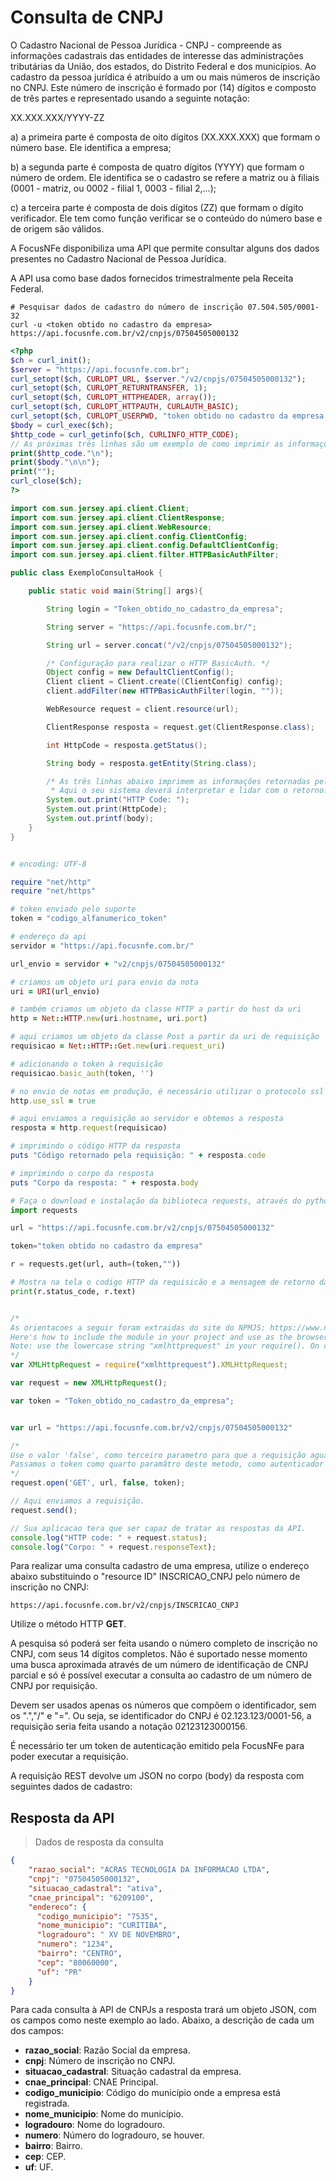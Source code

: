 # Consulta de CNPJ

O Cadastro Nacional de Pessoa Jurídica - CNPJ - compreende as informações cadastrais das entidades de interesse das administrações tributárias da União, dos estados, do Distrito Federal e dos municípios. Ao cadastro da pessoa jurídica é atribuído a um ou mais números de inscrição no CNPJ. Este número de inscrição é formado por (14) dígitos e composto de três partes e representado usando a seguinte notação:

XX.XXX.XXX/YYYY-ZZ

a) a primeira parte é composta de oito dígitos (XX.XXX.XXX) que formam o número base. Ele identifica a empresa;

b) a segunda parte é composta de quatro dígitos (YYYY) que formam o número de ordem. Ele identifica se o cadastro se refere a matriz ou à filiais (0001 - matriz, ou 0002 - filial 1, 0003 - filial 2,...);

c) a terceira parte é composta de dois dígitos (ZZ) que formam o dígito verificador. Ele tem como função verificar se o conteúdo do número base e de origem são válidos.


A FocusNFe disponibiliza uma API que permite consultar alguns dos dados presentes no Cadastro Nacional de Pessoa Jurídica.

A API usa como base dados fornecidos trimestralmente pela Receita Federal.

```shell
# Pesquisar dados de cadastro do número de inscrição 07.504.505/0001-32
curl -u <token obtido no cadastro da empresa> https://api.focusnfe.com.br/v2/cnpjs/07504505000132
```

```php
<?php
$ch = curl_init();
$server = "https://api.focusnfe.com.br";
curl_setopt($ch, CURLOPT_URL, $server."/v2/cnpjs/07504505000132");
curl_setopt($ch, CURLOPT_RETURNTRANSFER, 1);
curl_setopt($ch, CURLOPT_HTTPHEADER, array());
curl_setopt($ch, CURLOPT_HTTPAUTH, CURLAUTH_BASIC);
curl_setopt($ch, CURLOPT_USERPWD, "token obtido no cadastro da empresa:");
$body = curl_exec($ch);
$http_code = curl_getinfo($ch, CURLINFO_HTTP_CODE);
// As próximas três linhas são um exemplo de como imprimir as informações de retorno da API.
print($http_code."\n");
print($body."\n\n");
print("");
curl_close($ch);
?>
```

```java
import com.sun.jersey.api.client.Client;
import com.sun.jersey.api.client.ClientResponse;
import com.sun.jersey.api.client.WebResource;
import com.sun.jersey.api.client.config.ClientConfig;
import com.sun.jersey.api.client.config.DefaultClientConfig;
import com.sun.jersey.api.client.filter.HTTPBasicAuthFilter;

public class ExemploConsultaHook {

    public static void main(String[] args){

        String login = "Token_obtido_no_cadastro_da_empresa";

        String server = "https://api.focusnfe.com.br/";

        String url = server.concat("/v2/cnpjs/07504505000132");

        /* Configuração para realizar o HTTP BasicAuth. */
        Object config = new DefaultClientConfig();
        Client client = Client.create((ClientConfig) config);
        client.addFilter(new HTTPBasicAuthFilter(login, ""));

        WebResource request = client.resource(url);

        ClientResponse resposta = request.get(ClientResponse.class);

        int HttpCode = resposta.getStatus();

        String body = resposta.getEntity(String.class);

        /* As três linhas abaixo imprimem as informações retornadas pela API.
         * Aqui o seu sistema deverá interpretar e lidar com o retorno. */
        System.out.print("HTTP Code: ");
        System.out.print(HttpCode);
        System.out.printf(body);
    }
}
```

```ruby

# encoding: UTF-8

require "net/http"
require "net/https"

# token enviado pelo suporte
token = "codigo_alfanumerico_token"

# endereço da api
servidor = "https://api.focusnfe.com.br/"

url_envio = servidor + "v2/cnpjs/07504505000132"

# criamos um objeto uri para envio da nota
uri = URI(url_envio)

# também criamos um objeto da classe HTTP a partir do host da uri
http = Net::HTTP.new(uri.hostname, uri.port)

# aqui criamos um objeto da classe Post a partir da uri de requisição
requisicao = Net::HTTP::Get.new(uri.request_uri)

# adicionando o token à requisição
requisicao.basic_auth(token, '')

# no envio de notas em produção, é necessário utilizar o protocolo ssl
http.use_ssl = true

# aqui enviamos a requisição ao servidor e obtemos a resposta
resposta = http.request(requisicao)

# imprimindo o código HTTP da resposta
puts "Código retornado pela requisição: " + resposta.code

# imprimindo o corpo da resposta
puts "Corpo da resposta: " + resposta.body

```

```python
# Faça o download e instalação da biblioteca requests, através do python-pip.
import requests

url = "https://api.focusnfe.com.br/v2/cnpjs/07504505000132"

token="token obtido no cadastro da empresa"

r = requests.get(url, auth=(token,""))

# Mostra na tela o codigo HTTP da requisicão e a mensagem de retorno da API
print(r.status_code, r.text)

```

```javascript

/*
As orientacoes a seguir foram extraidas do site do NPMJS: https://www.npmjs.com/package/xmlhttprequest
Here's how to include the module in your project and use as the browser-based XHR object.
Note: use the lowercase string "xmlhttprequest" in your require(). On case-sensitive systems (eg Linux) using uppercase letters won't work.
*/
var XMLHttpRequest = require("xmlhttprequest").XMLHttpRequest;

var request = new XMLHttpRequest();

var token = "Token_obtido_no_cadastro_da_empresa";


var url = "https://api.focusnfe.com.br/v2/cnpjs/07504505000132"

/*
Use o valor 'false', como terceiro parametro para que a requisição aguarde a resposta da API
Passamos o token como quarto paramâtro deste metodo, como autenticador do HTTP Basic Authentication.
*/
request.open('GET', url, false, token);

// Aqui enviamos a requisição.
request.send();

// Sua aplicacao tera que ser capaz de tratar as respostas da API.
console.log("HTTP code: " + request.status);
console.log("Corpo: " + request.responseText);

```

Para realizar uma consulta cadastro de uma empresa, utilize o endereço abaixo substituindo o "resource ID" INSCRICAO_CNPJ pelo número de inscrição no CNPJ:

`https://api.focusnfe.com.br/v2/cnpjs/INSCRICAO_CNPJ`

Utilize o método HTTP **GET**.

A pesquisa só poderá ser feita usando o número completo de inscrição no CNPJ, com seus 14 dígitos completos. Não é suportado nesse momento uma busca aproximada através de um número de identificação de CNPJ parcial e só é possível executar a consulta ao cadastro de um número de CNPJ por requisição.

Devem ser usados apenas os números que compõem o identificador, sem os ".","/" e "=". Ou seja, se identificador do CNPJ é 02.123.123/0001-56, a requisição seria feita usando a notação 02123123000156.

É necessário ter um token de autenticação emitido pela FocusNFe para poder executar a requisição.

A requisição REST devolve um JSON no corpo (body) da resposta com seguintes dados de cadastro:

## Resposta da API

> Dados de resposta da consulta

```json
{
    "razao_social": "ACRAS TECNOLOGIA DA INFORMACAO LTDA",
    "cnpj": "07504505000132",
    "situacao_cadastral": "ativa",
    "cnae_principal": "6209100",
    "endereco": {
      "codigo_municipio": "7535",
      "nome_municipio": "CURITIBA",
      "logradouro": " XV DE NOVEMBRO",
      "numero": "1234",
      "bairro": "CENTRO",
      "cep": "80060000",
      "uf": "PR"
    }
}
```

Para cada consulta à API de CNPJs a resposta trará um objeto JSON, com os campos como neste exemplo ao lado. Abaixo, a descrição de cada um dos campos:

 * **razao_social**: Razão Social da empresa.
 * **cnpj**: Número de inscrição no CNPJ.
 * **situacao_cadastral**: Situação cadastral da empresa.
 * **cnae_principal**: CNAE Principal.
  * **codigo_municipio**: Código do município onde a empresa está registrada.
  * **nome_municipio**: Nome do município.
  * **logradouro**: Nome do logradouro.
  * **numero**: Número do logradouro, se houver.
  * **bairro**: Bairro.
  * **cep**: CEP.
  * **uf**: UF.
